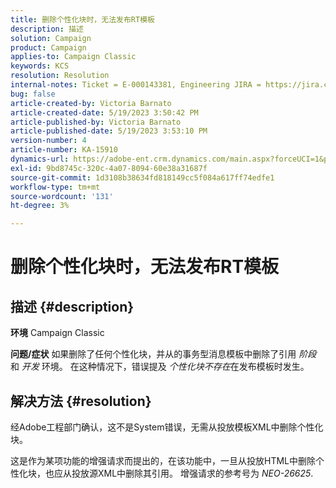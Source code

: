 ```yaml
---
title: 删除个性化块时，无法发布RT模板
description: 描述
solution: Campaign
product: Campaign
applies-to: Campaign Classic
keywords: KCS
resolution: Resolution
internal-notes: Ticket = E-000143381, Engineering JIRA = https://jira.corp.adobe.com/browse/NEO-26451 , Enhancement = https://jira.corp.adobe.com/browse/NEO-26451
bug: false
article-created-by: Victoria Barnato
article-created-date: 5/19/2023 3:50:42 PM
article-published-by: Victoria Barnato
article-published-date: 5/19/2023 3:53:10 PM
version-number: 4
article-number: KA-15910
dynamics-url: https://adobe-ent.crm.dynamics.com/main.aspx?forceUCI=1&pagetype=entityrecord&etn=knowledgearticle&id=fb24c1e2-5cf6-ed11-8848-6045bd0065b6
exl-id: 9bd8745c-320c-4a07-8094-60e38a31687f
source-git-commit: 1d3108b38634fd818149cc5f084a617ff74edfe1
workflow-type: tm+mt
source-wordcount: '131'
ht-degree: 3%

---
```


# 删除个性化块时，无法发布RT模板

## 描述 {#description}

<b>环境</b>
Campaign Classic


<b>问题/症状</b>
如果删除了任何个性化块，并从的事务型消息模板中删除了引用 *阶段* 和 *开发* 环境。 在这种情况下，错误提及 *个性化块不存在*&#x200B;在发布模板时发生。


## 解决方法 {#resolution}


经Adobe工程部门确认，这不是System错误，无需从投放模板XML中删除个性化块。

这是作为某项功能的增强请求而提出的，在该功能中，一旦从投放HTML中删除个性化块，也应从投放源XML中删除其引用。 增强请求的参考号为 *NEO-26625*.
